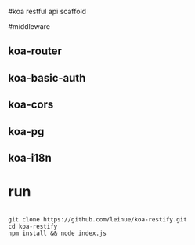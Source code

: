#koa restful api scaffold

#middleware

## koa-router
## koa-basic-auth
## koa-cors
## koa-pg
## koa-i18n

# run

``` shell

git clone https://github.com/leinue/koa-restify.git
cd koa-restify
npm install && node index.js

```
